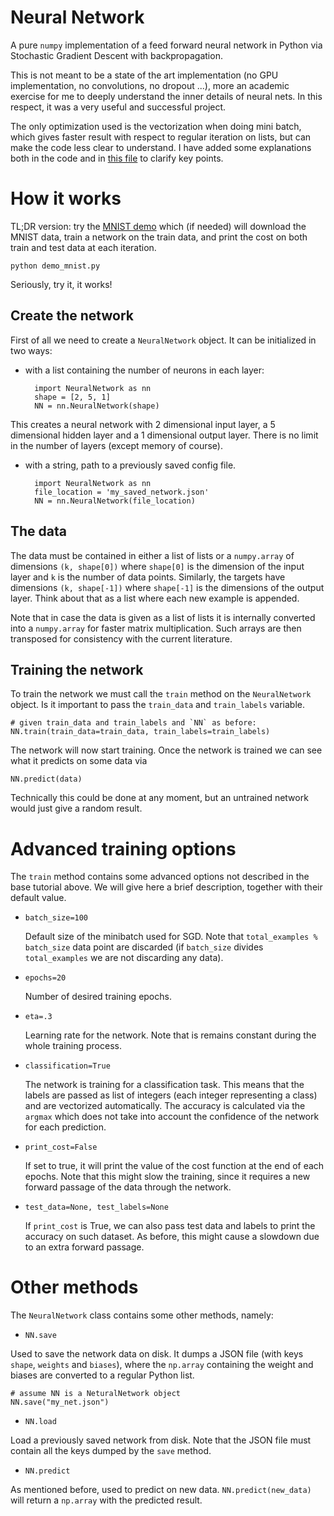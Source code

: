 # Neural Network

A pure `numpy` implementation of a feed forward neural network in Python via Stochastic Gradient Descent with backpropagation.

This is not meant to be a state of the art implementation (no GPU implementation, no convolutions, no dropout ...), more an academic exercise for me to deeply understand the inner details of neural nets. In this respect, it was a very useful and successful project.

The only optimization used is the vectorization when doing mini batch, which gives faster result with respect to regular iteration on lists, but can make the code less clear to understand. I have added some explanations both in the code and in [this file](InterestingBits.ipynb) to clarify key points.

# How it works

TL;DR version: try the [MNIST demo](demo_mnist.py) which (if needed) will download the MNIST data, train a network on the train data, and print the cost on both train and test data at each iteration.

    python demo_mnist.py

Seriously, try it, it works!

## Create the network

First of all we need to create a `NeuralNetwork` object. It can be initialized in two ways:

- with a list containing the number of neurons in each layer:

        import NeuralNetwork as nn
        shape = [2, 5, 1]
        NN = nn.NeuralNetwork(shape)

This creates a neural network with 2 dimensional input layer, a 5 dimensional hidden layer and a 1 dimensional output layer. There is no limit in the number of layers (except memory of course).


- with a string, path to a previously saved config file.

        import NeuralNetwork as nn
        file_location = 'my_saved_network.json'
        NN = nn.NeuralNetwork(file_location)




## The data

The data must be contained in either a list of lists or a `numpy.array` of dimensions `(k, shape[0])` where `shape[0]` is the dimension of the input layer and `k` is the number of data points. 
Similarly, the targets have dimensions `(k, shape[-1])` where `shape[-1]` is the dimensions of the output layer. Think about that as a list where each new example is appended.

Note that in case the data is given as a list of lists it is internally converted into a `numpy.array` for faster matrix multiplication. Such arrays are then transposed for consistency with the current literature.

## Training the network

To train the network we must call the `train` method on the `NeuralNetwork` object. Is it important to pass the `train_data` and `train_labels` variable.

    # given train_data and train_labels and `NN` as before:
    NN.train(train_data=train_data, train_labels=train_labels)

The network will now start training. Once the network is trained we can see what it predicts on some data via

    NN.predict(data)

Technically this could be done at any moment, but an untrained network would just give a random result.

# Advanced training options

The `train` method contains some advanced options not described  in the base tutorial above. We will give here a brief description, together with their default value.

- `batch_size=100`

    Default size of the minibatch used for SGD. Note that `total_examples % batch_size` data point are discarded (if `batch_size` divides `total_examples` we are not discarding any data).

- `epochs=20`

    Number of desired training epochs.

- `eta=.3`

    Learning rate for the network. Note that is remains constant during the whole training process.

- `classification=True`

    The network is training for a classification task. This means that the labels are passed as list of integers (each integer representing a class) and are vectorized automatically. The accuracy is calculated via the `argmax` which does not take into account the confidence of the network for each prediction.

- `print_cost=False`

    If set to true, it will print the value of the cost function at the end of each epochs. Note that this might slow the training, since it requires a new forward passage of the data through the network.

- `test_data=None, test_labels=None`

    If `print_cost` is True, we can also pass test data and labels to print the accuracy on such dataset. As before, this might cause a slowdown due to an extra forward passage.

# Other methods

The `NeuralNetwork` class contains some other methods, namely:

- `NN.save`

Used to save the network data on disk. It dumps a JSON file (with keys `shape`, `weights` and `biases`), where the `np.array` containing the weight and biases are converted to a regular Python list.

    # assume NN is a NeturalNetwork object
    NN.save("my_net.json")

- `NN.load`   

Load a previously saved network from disk. Note that the JSON file must contain all the keys dumped by the `save` method.

- `NN.predict` 

As mentioned before, used to predict on new data. `NN.predict(new_data)` will return a `np.array` with the predicted result.

